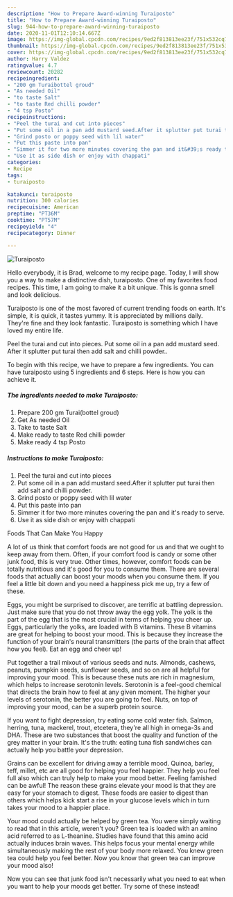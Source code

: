 ```yaml
---
description: "How to Prepare Award-winning Turaiposto"
title: "How to Prepare Award-winning Turaiposto"
slug: 944-how-to-prepare-award-winning-turaiposto
date: 2020-11-01T12:10:14.667Z
image: https://img-global.cpcdn.com/recipes/9ed2f813813ee23f/751x532cq70/turaiposto-recipe-main-photo.jpg
thumbnail: https://img-global.cpcdn.com/recipes/9ed2f813813ee23f/751x532cq70/turaiposto-recipe-main-photo.jpg
cover: https://img-global.cpcdn.com/recipes/9ed2f813813ee23f/751x532cq70/turaiposto-recipe-main-photo.jpg
author: Harry Valdez
ratingvalue: 4.7
reviewcount: 20282
recipeingredient:
- "200 gm Turaibottel groud"
- "As needed Oil"
- "to taste Salt"
- "to taste Red chilli powder"
- "4 tsp Posto"
recipeinstructions:
- "Peel the turai and cut into pieces"
- "Put some oil in a pan add mustard seed.After it splutter put turai then add salt and chilli powder."
- "Grind posto or poppy seed with lil water"
- "Put this paste into pan"
- "Simmer it for two more minutes covering the pan and it&#39;s ready to serve."
- "Use it as side dish or enjoy with chappati"
categories:
- Recipe
tags:
- turaiposto

katakunci: turaiposto 
nutrition: 300 calories
recipecuisine: American
preptime: "PT36M"
cooktime: "PT57M"
recipeyield: "4"
recipecategory: Dinner

---
```



![Turaiposto](https://img-global.cpcdn.com/recipes/9ed2f813813ee23f/751x532cq70/turaiposto-recipe-main-photo.jpg)

Hello everybody, it is Brad, welcome to my recipe page. Today, I will show you a way to make a distinctive dish, turaiposto. One of my favorites food recipes. This time, I am going to make it a bit unique. This is gonna smell and look delicious.

Turaiposto is one of the most favored of current trending foods on earth. It's simple, it is quick, it tastes yummy. It is appreciated by millions daily. They're fine and they look fantastic. Turaiposto is something which I have loved my entire life.

Peel the turai and cut into pieces. Put some oil in a pan add mustard seed. After it splutter put turai then add salt and chilli powder..


To begin with this recipe, we have to prepare a few ingredients. You can have turaiposto using 5 ingredients and 6 steps. Here is how you can achieve it.

<!--inarticleads1-->

##### The ingredients needed to make Turaiposto:

1. Prepare 200 gm Turai(bottel groud)
1. Get As needed Oil
1. Take to taste Salt
1. Make ready to taste Red chilli powder
1. Make ready 4 tsp Posto




<!--inarticleads2-->

##### Instructions to make Turaiposto:

1. Peel the turai and cut into pieces
1. Put some oil in a pan add mustard seed.After it splutter put turai then add salt and chilli powder.
1. Grind posto or poppy seed with lil water
1. Put this paste into pan
1. Simmer it for two more minutes covering the pan and it&#39;s ready to serve.
1. Use it as side dish or enjoy with chappati




Foods That Can Make You Happy


A lot of us think that comfort foods are not good for us and that we ought to keep away from them. Often, if your comfort food is candy or some other junk food, this is very true. Other times, however, comfort foods can be totally nutritious and it's good for you to consume them. There are several foods that actually can boost your moods when you consume them. If you feel a little bit down and you need a happiness pick me up, try a few of these.

Eggs, you might be surprised to discover, are terrific at battling depression. Just make sure that you do not throw away the egg yolk. The yolk is the part of the egg that is the most crucial in terms of helping you cheer up. Eggs, particularly the yolks, are loaded with B vitamins. These B vitamins are great for helping to boost your mood. This is because they increase the function of your brain's neural transmitters (the parts of the brain that affect how you feel). Eat an egg and cheer up!

Put together a trail mixout of various seeds and nuts. Almonds, cashews, peanuts, pumpkin seeds, sunflower seeds, and so on are all helpful for improving your mood. This is because these nuts are rich in magnesium, which helps to increase serotonin levels. Serotonin is a feel-good chemical that directs the brain how to feel at any given moment. The higher your levels of serotonin, the better you are going to feel. Nuts, on top of improving your mood, can be a superb protein source.

If you want to fight depression, try eating some cold water fish. Salmon, herring, tuna, mackerel, trout, etcetera, they're all high in omega-3s and DHA. These are two substances that boost the quality and function of the grey matter in your brain. It's the truth: eating tuna fish sandwiches can actually help you battle your depression. 

Grains can be excellent for driving away a terrible mood. Quinoa, barley, teff, millet, etc are all good for helping you feel happier. They help you feel full also which can truly help to make your mood better. Feeling famished can be awful! The reason these grains elevate your mood is that they are easy for your stomach to digest. These foods are easier to digest than others which helps kick start a rise in your glucose levels which in turn takes your mood to a happier place.

Your mood could actually be helped by green tea. You were simply waiting to read that in this article, weren't you? Green tea is loaded with an amino acid referred to as L-theanine. Studies have found that this amino acid actually induces brain waves. This helps focus your mental energy while simultaneously making the rest of your body more relaxed. You knew green tea could help you feel better. Now you know that green tea can improve your mood also!

Now you can see that junk food isn't necessarily what you need to eat when you want to help your moods get better. Try some of these instead!

